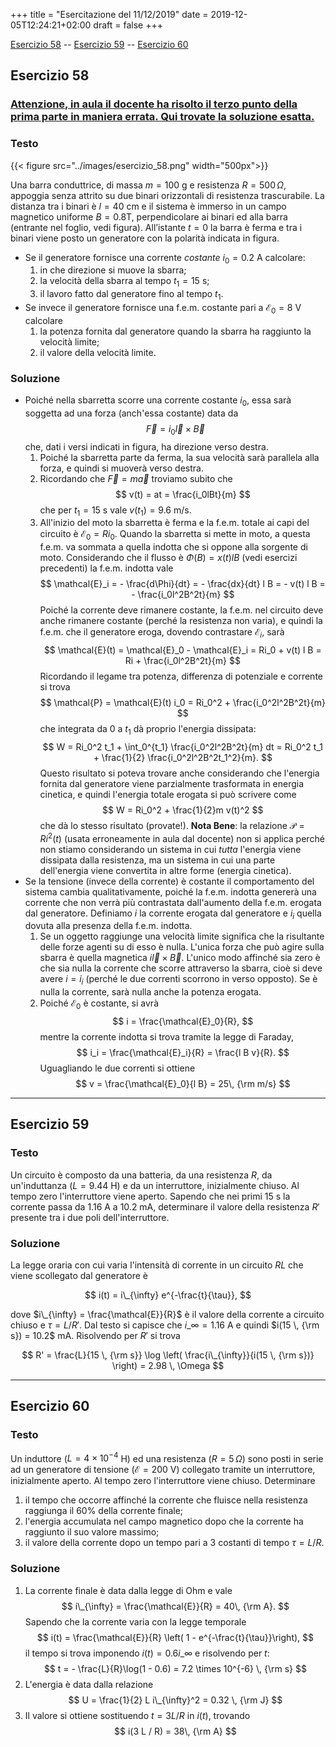 +++
title = "Esercitazione del 11/12/2019"
date = 2019-12-05T12:24:21+02:00
draft = false
+++

[Esercizio 58](#esercizio-58) -- [Esercizio 59](#esercizio-59) -- [Esercizio 60](#esercizio-60)

## Esercizio 58

### <u>Attenzione, in aula il docente ha risolto il terzo punto della prima parte in maniera errata. Qui trovate la soluzione esatta.</u>

### Testo

{{< figure src="../images/esercizio_58.png" width="500px">}}

Una barra conduttrice, di massa $m=100$ g e resistenza $R = 500\, \Omega$, appoggia senza attrito su due binari orizzontali di resistenza trascurabile. La distanza tra i binari è $l=40$ cm e il sistema è immerso in un campo magnetico uniforme $B=0.8$T, perpendicolare ai binari ed alla barra (entrante nel foglio, vedi figura). All’istante $t=0$ la barra è ferma e tra i binari viene posto un generatore con la polarità indicata in figura.

* Se il generatore fornisce una corrente *costante* $i_0 = 0.2$ A calcolare:
	1. in che direzione si muove la sbarra;
	2. la velocità della sbarra al tempo $t_1=15$ s;
	3. il lavoro fatto dal generatore fino al tempo $t_1$.
* Se invece il generatore fornisce una f.e.m. costante pari a $\mathcal{E}_0= 8$ V calcolare
	1. la potenza fornita dal generatore quando la sbarra ha raggiunto la velocità limite;
	1. il valore della velocità limite.
	

### Soluzione

* Poiché nella sbarretta scorre una corrente costante $i_0$, essa sarà soggetta ad una forza (anch'essa costante) data da
$$
\vec{F} = i_0 \vec{l} \times \vec{B}
$$
che, dati i versi indicati in figura, ha direzione verso destra.
	1. Poiché la sbarretta parte da ferma, la sua velocità sarà parallela alla forza, e quindi si muoverà verso destra.
	2. Ricordando che $\vec{F} = m \vec{a}$ troviamo subito che 
	$$
	v(t) = at = \frac{i_0lBt}{m}
	$$
	che per $t_1 = 15$ s vale $v(t_1) = 9.6$ m/s.
	3. All'inizio del moto la sbarretta è ferma e la f.e.m. totale ai capi del circuito è $\mathcal{E}_0 = R i_0$. Quando la sbarretta si mette in moto, a questa f.e.m. va sommata a quella indotta che si oppone alla sorgente di moto. Considerando che il flusso è $\Phi(B) = x(t) l B$ (vedi esercizi precedenti) la f.e.m. indotta vale
	$$
	\mathcal{E}_i = - \frac{d\Phi}{dt} = - \frac{dx}{dt} l B = - v(t) l B = - \frac{i_0l^2B^2t}{m}
	$$
	Poiché la corrente deve rimanere costante, la f.e.m. nel circuito deve anche rimanere costante (perché la resistenza non varia), e quindi la f.e.m. che il generatore eroga, dovendo contrastare $\mathcal{E}_i$, sarà
	$$
	\mathcal{E}(t) = \mathcal{E}_0 - \mathcal{E}_i = Ri_0 + v(t) l B = Ri + \frac{i_0l^2B^2t}{m}
	$$
	Ricordando il legame tra potenza, differenza di potenziale e corrente si trova
	$$
	\mathcal{P} = \mathcal{E}(t) i_0 = Ri_0^2 + \frac{i_0^2l^2B^2t}{m}
	$$
	che integrata da 0 a $t_1$ dà proprio l'energia dissipata:
	$$
	W = Ri_0^2 t_1 + \int_0^{t_1} \frac{i_0^2l^2B^2t}{m} dt = Ri_0^2 t_1 + \frac{1}{2} \frac{i_0^2l^2B^2t_1^2}{m}.
	$$
	Questo risultato si poteva trovare anche considerando che l'energia fornita dal generatore viene parzialmente trasformata in energia cinetica, e quindi l'energia totale erogata si può scrivere come
	$$
	W = Ri_0^2 + \frac{1}{2}m v(t)^2
	$$
	che dà lo stesso risultato (provate!).
	**Nota Bene**: la relazione $\mathcal{P} = Ri^2(t)$ (usata erroneamente in aula dal docente) non si applica perché non stiamo considerando un sistema in cui *tutta* l'energia viene dissipata dalla resistenza, ma un sistema in cui una parte dell'energia viene convertita in altre forme (energia cinetica).
* Se la tensione (invece della corrente) è costante il comportamento del sistema cambia qualitativamente, poiché la f.e.m. indotta genererà una corrente che non verrà più contrastata dall'aumento della f.e.m. erogata dal generatore. Definiamo $i$ la corrente erogata dal generatore e $i_i$ quella dovuta alla presenza della f.e.m. indotta.
	1. Se un oggetto raggiunge una velocità limite significa che la risultante delle forze agenti su di esso è nulla. L'unica forza che può agire sulla sbarra è quella magnetica $i \vec{l} \times \vec{B}$. L'unico modo affinché sia zero è che sia nulla la corrente che scorre attraverso la sbarra, cioè si deve avere $i = i_i$ (perché le due correnti scorrono in verso opposto). Se è nulla la corrente, sarà nulla anche la potenza erogata.
	2. Poiché $\mathcal{E}_0$ è costante, si avrà
	$$
	i = \frac{\mathcal{E}_0}{R},
	$$
	mentre la corrente indotta si trova tramite la legge di Faraday,
	$$
	i_i = \frac{\mathcal{E}_i}{R} = \frac{l B v}{R}.
	$$
	Uguagliando le due correnti si ottiene
	$$
	v = \frac{\mathcal{E}_0}{l B} = 25\, {\rm m/s}
	$$

---
	
## Esercizio 59

### Testo

Un circuito è composto da una batteria, da una resistenza $R$, da un'induttanza ($L = 9.44$ H) e da un interruttore, inizialmente chiuso. Al tempo zero l'interruttore viene aperto. Sapendo che nei primi $15$ s la corrente passa da $1.16$ A a $10.2$ mA, determinare il valore della resistenza $R'$ presente tra i due poli dell'interruttore.

### Soluzione

La legge oraria con cui varia l'intensità di corrente in un circuito $RL$ che viene scollegato dal generatore è

$$
i(t) = i\_{\infty} e^{-\frac{t}{\tau}},
$$

dove $i\_{\infty} = \frac{\mathcal{E}}{R}$ è il valore della corrente a circuito chiuso e $\tau = L / R'$. Dal testo si capisce che $i\_{\infty} = 1.16$ A e quindi $i(15 \, {\rm s}) = 10.2$ mA. Risolvendo per $R'$ si trova

$$
R' = \frac{L}{15 \, {\rm s}} \log \left( \frac{i\_{\infty}}{i(15 \, {\rm s})} \right) = 2.98 \, \Omega
$$

---

## Esercizio 60

### Testo

Un induttore ($L=4 \times 10^{-4}$ H) ed una resistenza ($R=5\, \Omega$) sono posti in serie ad un generatore di tensione ($\mathcal{E} = 200$ V) collegato tramite un interruttore, inizialmente aperto. Al tempo zero l'interruttore viene chiuso. Determinare

1. il tempo che occorre affinché la corrente che fluisce nella resistenza raggiunga il 60% della corrente finale;
2. l'energia accumulata nel campo magnetico dopo che la corrente ha raggiunto il suo valore massimo;
3. il valore della corrente dopo un tempo pari a 3 costanti di tempo $\tau = L / R$.

### Soluzione

1. La corrente finale è data dalla legge di Ohm e vale
$$
i\_{\infty} = \frac{\mathcal{E}}{R} = 40\, {\rm A}.
$$
Sapendo che la corrente varia con la legge temporale
$$
i(t) = \frac{\mathcal{E}}{R} \left( 1 - e^{-\frac{t}{\tau}}\right),
$$
il tempo si trova imponendo $i(t) = 0.6 i\_{\infty}$ e risolvendo per $t$:
$$
t = - \frac{L}{R}\log(1 - 0.6) = 7.2 \times 10^{-6} \, {\rm s}
$$
2. L'energia è data dalla relazione
$$
U = \frac{1}{2} L i\_{\infty}^2 = 0.32 \, {\rm J}
$$
3. Il valore si ottiene sostituendo $t = 3 L / R$ in $i(t)$, trovando
$$
i(3 L / R) = 38\, {\rm A}
$$
